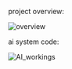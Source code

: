 project overview:


![overview](https://github.com/user-attachments/assets/152dfe94-bc2f-460b-8ef5-667dedf3dc30)


ai system code: 


![AI_workings](https://github.com/user-attachments/assets/806d9069-e32e-4116-916a-ecee0d8af26b)
